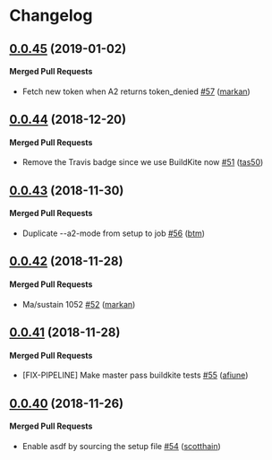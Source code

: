 # Changelog

<!-- latest_release 0.0.45 -->
## [0.0.45](https://github.com/chef/delivery-cli/tree/0.0.45) (2019-01-02)

#### Merged Pull Requests
- Fetch new token when A2 returns token_denied [#57](https://github.com/chef/delivery-cli/pull/57) ([markan](https://github.com/markan))
<!-- latest_release -->

## [0.0.44](https://github.com/chef/delivery-cli/tree/0.0.44) (2018-12-20)

#### Merged Pull Requests
- Remove the Travis badge since we use BuildKite now [#51](https://github.com/chef/delivery-cli/pull/51) ([tas50](https://github.com/tas50))

## [0.0.43](https://github.com/chef/delivery-cli/tree/0.0.43) (2018-11-30)

#### Merged Pull Requests
- Duplicate --a2-mode from setup to job [#56](https://github.com/chef/delivery-cli/pull/56) ([btm](https://github.com/btm))

## [0.0.42](https://github.com/chef/delivery-cli/tree/0.0.42) (2018-11-28)

#### Merged Pull Requests
- Ma/sustain 1052 [#52](https://github.com/chef/delivery-cli/pull/52) ([markan](https://github.com/markan))

## [0.0.41](https://github.com/chef/delivery-cli/tree/0.0.41) (2018-11-28)

#### Merged Pull Requests
- [FIX-PIPELINE] Make master pass buildkite tests [#55](https://github.com/chef/delivery-cli/pull/55) ([afiune](https://github.com/afiune))

## [0.0.40](https://github.com/chef/delivery-cli/tree/0.0.40) (2018-11-26)

#### Merged Pull Requests
- Enable asdf by sourcing the setup file [#54](https://github.com/chef/delivery-cli/pull/54) ([scotthain](https://github.com/scotthain))